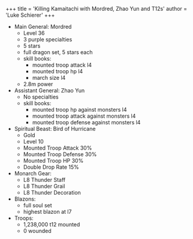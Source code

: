 +++
title = 'Killing Kamaitachi with Mordred, Zhao Yun and T12s'
author = 'Luke Schierer'
+++

* Main General: Mordred
  * Level 36
  * 3 purple specialties
  * 5 stars
  * full dragon set, 5 stars each
  * skill books:
    * mounted troop attack l4
    * mounted troop hp l4
    * march size l4
  * 2.8m power
* Assistant General: Zhao Yun
  * No specialties
  * skill books:
    * mounted troop hp against monsters l4
    * mounted troop attack against monsters l4
    * mounted troop defense against monsters l4
* Spiritual Beast: Bird of Hurricane
  * Gold
  * Level 10
  * Mounted Troop Attack 30%
  * Mounted Troop Defense 30%
  * Mounted Troop HP 30%
  * Double Drop Rate 15%
* Monarch Gear:
  * L8 Thunder Staff
  * L8 Thunder Grail
  * L8 Thunder Decoration
* Blazons:
  * full soul set
  * highest blazon at l7
* Troops:
  * 1,238,000 t12 mounted
  * 0 wounded

